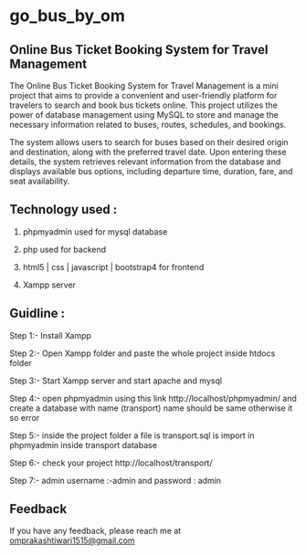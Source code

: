 # go_bus_by_om

## Online Bus Ticket Booking System for Travel Management
The Online Bus Ticket Booking System for Travel Management is a mini project that aims to provide a convenient and user-friendly platform for travelers to search and book bus tickets online. This project utilizes the power of database management using MySQL to store and manage the necessary information related to buses, routes, schedules, and bookings.

The system allows users to search for buses based on their desired origin and destination, along with the preferred travel date. Upon entering these details, the system retrieves relevant information from the database and displays available bus options, including departure time, duration, fare, and seat availability.

## Technology used :
1. phpmyadmin used for mysql database

2. php used for backend

3. html5 | css | javascript | bootstrap4 for frontend

4. Xampp server

## Guidline :
Step 1:- Install Xampp

Step 2:- Open Xampp folder and paste the whole project inside htdocs folder

Step 3:- Start Xampp server and start apache and mysql

Step 4:- open phpmyadmin using this link http://localhost/phpmyadmin/ and create a database with name (transport) name should be same otherwise it so error

Step 5:- inside the project folder a file is transport.sql is import in phpmyadmin inside transport database

Step 6:- check your project http://localhost/transport/

Step 7:- admin username :-admin and password : admin

## Feedback
If you have any feedback, please reach me at omprakashtiwari1515@gmail.com 
